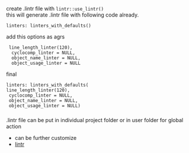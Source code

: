 create .lintr file with `lintr::use_lintr()`  
this will generate  .lintr file with following code already. 
```
linters: linters_with_defaults()
```
add this options as agrs
```
 line_length_linter(120),
  cyclocomp_linter = NULL,
  object_name_linter = NULL,
  object_usage_linter = NULL
  ```
 final 
 ```
 linters: linters_with_defaults(
 line_length_linter(120),
  cyclocomp_linter = NULL,
  object_name_linter = NULL,
  object_usage_linter = NULL)
  ```
 
  ###
  .lintr file can be put in individual  project folder or  in user folder for global action
 - can be further customize
 - [lintr](https://lintr.r-lib.org/reference/linters.html)
